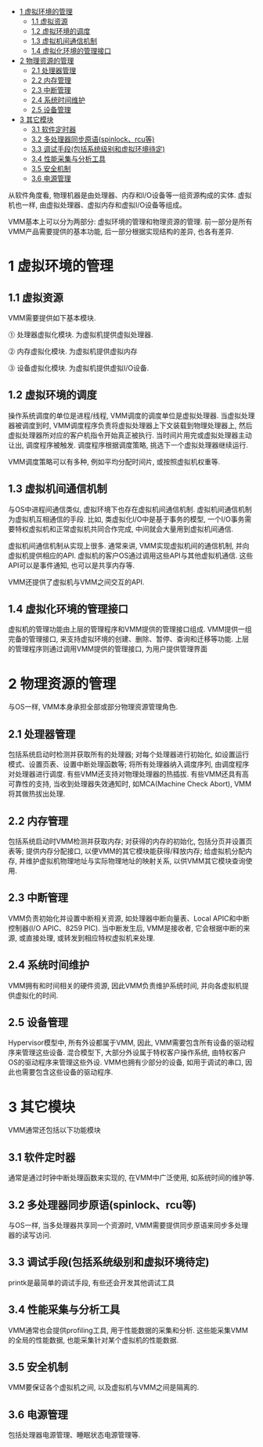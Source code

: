 
<!-- @import "[TOC]" {cmd="toc" depthFrom=1 depthTo=6 orderedList=false} -->

<!-- code_chunk_output -->

* [1 虚拟环境的管理](#1-虚拟环境的管理)
	* [1.1 虚拟资源](#11-虚拟资源)
	* [1.2 虚拟环境的调度](#12-虚拟环境的调度)
	* [1.3 虚拟机间通信机制](#13-虚拟机间通信机制)
	* [1.4 虚拟化环境的管理接口](#14-虚拟化环境的管理接口)
* [2 物理资源的管理](#2-物理资源的管理)
	* [2.1 处理器管理](#21-处理器管理)
	* [2.2 内存管理](#22-内存管理)
	* [2.3 中断管理](#23-中断管理)
	* [2.4 系统时间维护](#24-系统时间维护)
	* [2.5 设备管理](#25-设备管理)
* [3 其它模块](#3-其它模块)
	* [3.1 软件定时器](#31-软件定时器)
	* [3.2 多处理器同步原语(spinlock、rcu等)](#32-多处理器同步原语spinlock-rcu等)
	* [3.3 调试手段(包括系统级别和虚拟环境待定)](#33-调试手段包括系统级别和虚拟环境待定)
	* [3.4 性能采集与分析工具](#34-性能采集与分析工具)
	* [3.5 安全机制](#35-安全机制)
	* [3.6 电源管理](#36-电源管理)

<!-- /code_chunk_output -->

从软件角度看, 物理机器是由处理器、内存和I/O设备等一组资源构成的实体. 虚拟机也一样, 由虚拟处理器、虚拟内存和虚拟I/O设备等组成。 

VMM基本上可以分为两部分: 虚拟环境的管理和物理资源的管理. 前一部分是所有VMM产品需要提供的基本功能, 后一部分根据实现结构的差异, 也各有差异.

# 1 虚拟环境的管理

## 1.1 虚拟资源

VMM需要提供如下基本模块.

⓵ 处理器虚拟化模块. 为虚拟机提供虚拟处理器.

⓶ 内存虚拟化模块. 为虚拟机提供虚拟内存

⓷ 设备虚拟化模块. 为虚拟机提供虚拟I/O设备.

## 1.2 虚拟环境的调度

操作系统调度的单位是进程/线程, VMM调度的调度单位是虚拟处理器. 当虚拟处理器被调度到时, VMM调度程序负责将虚拟处理器上下文装载到物理处理器上, 然后虚拟处理器所对应的客户机指令开始真正被执行. 当时间片用完或虚拟处理器主动让出, 调度程序被触发. 调度程序根据调度策略, 挑选下一个虚拟处理器继续运行.

VMM调度策略可以有多种, 例如平均分配时间片, 或按照虚拟机权重等.

## 1.3 虚拟机间通信机制

与OS中进程间通信类似, 虚拟环境下也存在虚拟机间通信机制. 虚拟机间通信机制为虚拟机互相通信的手段. 比如, 类虚拟化I/O中是基于事务的模型, 一个I/O事务需要特权虚拟机和正常虚拟机共同合作完成, 中间就会大量用到虚拟机间通信.

虚拟机间通信机制从实现上很多. 通常来讲, VMM实现虚拟机间的通信机制, 并向虚拟机提供相应的API. 虚拟机的客户OS通过调用这些API与其他虚拟机通信. 这些API可以是事件通知, 也可以是共享内存等. 

VMM还提供了虚拟机与VMM之间交互的API.

## 1.4 虚拟化环境的管理接口

虚拟机的管理功能由上层的管理程序和VMM提供的管理接口组成. VMM提供一组完备的管理接口, 来支持虚拟环境的创建、删除、暂停、查询和迁移等功能. 上层的管理程序则通过调用VMM提供的管理接口, 为用户提供管理界面

# 2 物理资源的管理

与OS一样, VMM本身承担全部或部分物理资源管理角色.

## 2.1 处理器管理

包括系统启动时检测并获取所有的处理器; 对每个处理器进行初始化, 如设置运行模式、设置页表、设置中断处理函数等; 将所有处理器纳入调度序列, 由调度程序对处理器进行调度. 有些VMM还支持对物理处理器的热插拔. 有些VMM还具有高可靠性的支持, 当收到处理器失效通知时, 如MCA(Machine Check Abort), VMM将其做热拔出处理.

## 2.2 内存管理

包括系统启动时VMM检测并获取内存; 对获得的内存的初始化, 包括分页并设置页表等; 提供内存分配接口, 以便VMM的其它模块能获得/释放内存; 给虚拟机分配内存, 并维护虚拟机物理地址与实际物理地址的映射关系, 以供VMM其它模块查询使用.

## 2.3 中断管理

VMM负责初始化并设置中断相关资源, 如处理器中断向量表、Local APIC和中断控制器(I/O APIC、8259 PIC). 当中断发生后, VMM是接收者, 它会根据中断的来源, 或直接处理, 或转发到相应特权虚拟机来处理.

## 2.4 系统时间维护

VMM拥有和时间相关的硬件资源, 因此VMM负责维护系统时间, 并向各虚拟机提供虚拟化的时间.

## 2.5 设备管理

Hypervisor模型中, 所有外设都属于VMM, 因此, VMM需要包含所有设备的驱动程序来管理这些设备. 混合模型下, 大部分外设属于特权客户操作系统, 由特权客户OS的驱动程序来管理这些外设. VMM也拥有少部分的设备, 如用于调试的串口, 因此也需要包含这些设备的驱动程序.

# 3 其它模块

VMM通常还包括以下功能模块

## 3.1 软件定时器

通常是通过时钟中断处理函数来实现的, 在VMM中广泛使用, 如系统时间的维护等.

## 3.2 多处理器同步原语(spinlock、rcu等)

与OS一样, 当多处理器共享同一个资源时, VMM需要提供同步原语来同步多处理器的读写访问.

## 3.3 调试手段(包括系统级别和虚拟环境待定)

printk是最简单的调试手段, 有些还会开发其他调试工具

## 3.4 性能采集与分析工具

VMM通常也会提供profiling工具, 用于性能数据的采集和分析. 这些能采集VMM的全局的性能数据, 也能采集针对某个虚拟机的性能数据.

## 3.5 安全机制

VMM要保证各个虚拟机之间, 以及虚拟机与VMM之间是隔离的.

## 3.6 电源管理

包括处理器电源管理、睡眠状态电源管理等.



